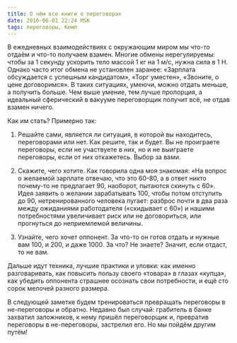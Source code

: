 ```yaml
---
title: О чём все книги о переговорах 
date: 2016-06-01 22:24 MSK
tags: переговоры, Кемп
---
```


В ежедневных взаимодействиях с окружающим миром мы что-то отдаём и что-то получаем взамен. Многие обмены нерегулируемы: чтобы за 1 секунду ускорить тело массой 1 кг на 1 м/с, нужна сила в 1 Н. Однако часто итог обмена не установлен заранее: «Зарплата обсуждается с успешным кандидатом», «Торг уместен», «Звоните, о цене договоримся». В таких ситуациях, умеючи, можно отдать меньше, а получить больше. Чем выше умение, тем лучше пропорция, а идеальный сферический в вакууме переговорщик получит всё, не отдав взамен ничего. 

Как им стать? Примерно так:

1. Решайте сами, является ли ситуация, в которой вы находитесь, переговорами или нет. Как решите, так и будет. Вы не проиграете переговоры, если не участвуете в них, но и не выиграете переговоры, если от них откажетесь. Выбор за вами.

2. Скажите, чего хотите. Как говорила одна моя знакомая: «На вопрос о желаемой зарплате отвечаю, что это 60-80, а в ответ никто почему-то не предлагает 90, наоборот, пытаются скинуть с 60». Идея заявить о желании зарабатывать 100, чтобы потом отступить до 90, нетренированного человека пугает: разброс почти в два раза между ожиданиями работодателя («скидывает с 60») и нашими потребностями увеличивает риск или не договориться, или прогнуться до неприемлемой величины.

3. Узнайте, чего хочет оппонент. За что-то он готов отдать и нужные вам 100, и 200, и даже 1000. За что? Не знаете? Значит, если отдаст, то не вам.

Дальше идут техника, лучшие практики и уловки: как именно разговаривать, как повысить пользу своего «товара» в глазах «купца», как убедить оппонента страшнее осознать свои потребности, и ещё сто сорок мелочей разного размера.  

В следующей заметке будем тренироваться превращать переговоры в не-переговоры и обратно. Недавно был случай: грабитель в банке захватил заложников, к нему пришёл переговорщик и, превратив переговоры в не-переговоры, застрелил его. Но мы пойдём другим путём!

